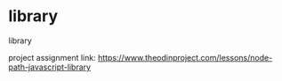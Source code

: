# library
library

project assignment link: https://www.theodinproject.com/lessons/node-path-javascript-library
